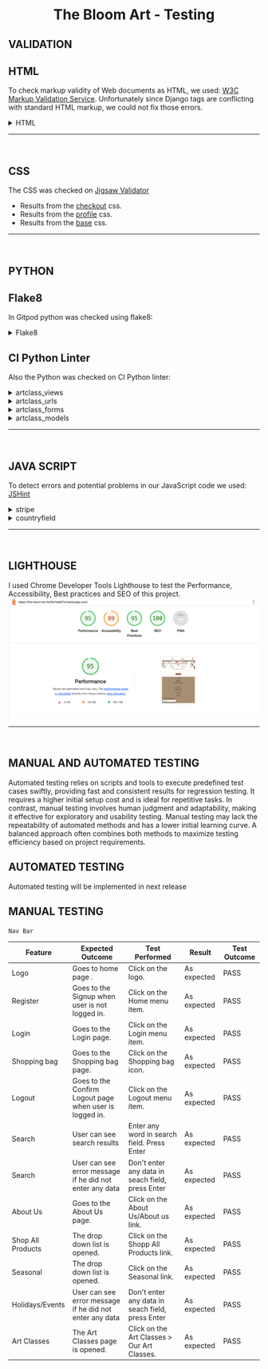  <h1 align="center">The Bloom Art - Testing</h1>

## VALIDATION

## **HTML**

To check markup validity of Web documents as HTML, we used: [W3C Markup Validation Service](https://validator.w3.org/).
Unfortunately since Django tags are conflicting with standard HTML markup, we could not fix those errors.

<details>
<summary>HTML</summary>

![HTML](docs/testing/html.png)
</details>

---
<br>

## **CSS**

The CSS was checked on [Jigsaw Validator](https://jigsaw.w3.org/css-validator/) 

* Results from the [checkout](docs/testing/checkout_css.png) css.
* Results from the [profile](docs/testing//profile_css.png) css.
* Results from the [base](docs/testing//base_css.png) css.

---
<br>

## **PYTHON**


## **Flake8**

In Gitpod python was checked using flake8:

<details>
<summary>Flake8</summary>

![Flake8](docs/testing/flake8.png)
</details>

## **CI Python Linter**

Also the Python was checked on CI Python linter:

<details>
<summary>artclass_views</summary>

![artclass_views](docs/testing/artclass_views.png)
</details>

<details>
<summary>artclass_urls</summary>

![artclass_urls](docs/testing/artclass_urls.png)
</details>

<details>
<summary>artclass_forms</summary>

![artclass_forms](docs/testing/artclass_forms.png)
</details>


<details>
<summary>artclass_models</summary>

![artclass_models](docs/testing/artclass_models.png)
</details>

---
<br>

## **JAVA SCRIPT**

To detect errors and potential problems in our JavaScript code we used: [JSHint](https://jshint.com/)

<details>
<summary>stripe</summary>

![stripe](docs/testing/stripes.png)
</details>

<details>
<summary>countryfield</summary>

![countryfield](docs/testing/countryfield.png)
</details>

---
<br>


## **LIGHTHOUSE**

I used Chrome Developer Tools Lighthouse to test the Performance, Accessibility, Best practices and SEO of this project.
![Lighthouse](docs/testing/lighthouse.png)

---
<br>

## **MANUAL AND AUTOMATED TESTING**

Automated testing relies on scripts and tools to execute predefined test cases swiftly, providing fast and consistent results for regression testing. It requires a higher initial setup cost and is ideal for repetitive tasks. In contrast, manual testing involves human judgment and adaptability, making it effective for exploratory and usability testing. Manual testing may lack the repeatability of automated methods and has a lower initial learning curve. A balanced approach often combines both methods to maximize testing efficiency based on project requirements.

## **AUTOMATED TESTING** 

Automated testing will be implemented in next release

## **MANUAL TESTING**

`Nav Bar`

| Feature          | Expected Outcome                                        | Test Performed                                  | Result                           | Test Outcome |
|------------------|---------------------------------------------------------|-------------------------------------------------|----------------------------------|--------------|
| Logo             | Goes to home page .                                     | Click on the logo.                              | As expected                      | PASS         |
| Register         | Goes to the Signup when user is not logged in.          | Click on the Home menu item.                    | As expected                      | PASS         |
| Login            | Goes to the Login page.                                 | Click on the Login menu item.                   | As expected                      | PASS         |
| Shopping bag     | Goes to the Shopping bag page.                          | Click on the Shopping bag  icon.                | As expected                      | PASS         |
| Logout           | Goes to the Confirm Logout page when user is logged in. | Click on the Logout menu item.                  | As expected                      | PASS         |
| Search           | User can see search results                             | Enter any word in search field. Press Enter     | As expected                      | PASS         |
| Search           | User can see error message if he did not enter any data | Don't enter any data in seach field, press Enter| As expected                      | PASS         |
| About Us         | Goes to the About Us page.                              | Click on the About Us/About us link.            | As expected                      | PASS         |
| Shop All Products| The drop down list is opened.                           | Click on the Shopp All Products link.           | As expected                      | PASS         |
| Seasonal         | The drop down list is opened.                           | Click on the Seasonal link.                     | As expected                      | PASS         |
| Holidays/Events  | User can see error message if he did not enter any data | Don't enter any data in seach field, press Enter| As expected                      | PASS         |
| Art Classes      | The Art Classes page is opened.                         | Click on the Art Classes > Our Art Classes.     | As expected                      | PASS         |


